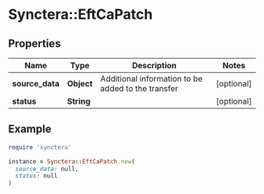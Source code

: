 # Synctera::EftCaPatch

## Properties

| Name | Type | Description | Notes |
| ---- | ---- | ----------- | ----- |
| **source_data** | **Object** | Additional information to be added to the transfer | [optional] |
| **status** | **String** |  | [optional] |

## Example

```ruby
require 'synctera'

instance = Synctera::EftCaPatch.new(
  source_data: null,
  status: null
)
```

